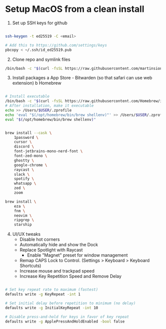 # Setup MacOS from a clean install

1. Set up SSH keys for github

```bash

ssh-keygen -t ed25519 -C <email>

# Add this to https://github.com/settings/keys
pbcopy < ~/.ssh/id_ed25519.pub

```

2. Clone repo and symlink files

```bash
/bin/bash -c "$(curl -fsSL https://raw.githubusercontent.com/martinsione/dotfiles/refs/heads/macos/install/x/macos.sh)"
```

3. Install packages
   a App Store - Bitwarden (so that safari can use web extension)
   b Homebrew

```bash

# Install executable
/bin/bash -c "$(curl -fsSL https://raw.githubusercontent.com/Homebrew/install/HEAD/install.sh)"
# After installation, make it executable
echo >> /Users/$USER/.zprofile
echo 'eval "$(/opt/homebrew/bin/brew shellenv)"' >> /Users/$USER/.zprofile
eval "$(/opt/homebrew/bin/brew shellenv)"

```

```bash

brew install --cask \
    1password \
    cursor \
    discord \
    font-jetbrains-mono-nerd-font \
    font-zed-mono \
    ghostty \
    google-chrome \
    raycast \
    slack \
    spotify \
    whatsapp \
    zed \
    zoom

brew install \
    eza \
    fnm \
    neovim \
    ripgrep \
    starship

```

4. UI/UX tweaks
   - Disable hot corners
   - Automatically hide and show the Dock
   - Replace Spotlight with Raycast
      - Enable "Magnet" preset for window management
   - Remap CAPS Lock to Control. (Settings > Keyboard > Keyboard Shortcuts)
   - Increase mouse and trackpad speed
   - Increase Key Repetition Speed and Remove Delay

```bash

# Set key repeat rate to maximum (fastest)
defaults write -g KeyRepeat -int 1

# Set initial delay before repetition to minimum (no delay)
defaults write -g InitialKeyRepeat -int 10

# Disable press-and-hold for keys in favor of key repeat
defaults write -g ApplePressAndHoldEnabled -bool false
```

